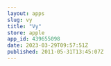 ```yaml
---
layout: apps
slug: vy
title: "Vy"
store: apple
app_id: 439655098
date: 2023-03-29T09:57:51Z
published: 2011-05-31T13:45:07Z
---
```

